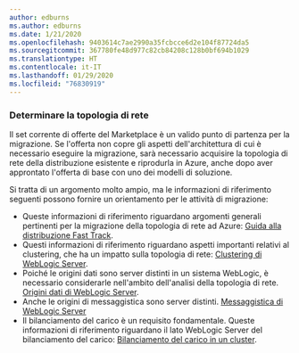```yaml
---
author: edburns
ms.author: edburns
ms.date: 1/21/2020
ms.openlocfilehash: 9403614c7ae2990a35fcbcce6d2e104f87724da5
ms.sourcegitcommit: 367780fe48d977c82cb84208c128b0bf694b1029
ms.translationtype: HT
ms.contentlocale: it-IT
ms.lasthandoff: 01/29/2020
ms.locfileid: "76830919"
---
```

### <a name="determine-the-network-topology"></a>Determinare la topologia di rete

Il set corrente di offerte del Marketplace è un valido punto di partenza per la migrazione. Se l'offerta non copre gli aspetti dell'architettura di cui è necessario eseguire la migrazione, sarà necessario acquisire la topologia di rete della distribuzione esistente e riprodurla in Azure, anche dopo aver approntato l'offerta di base con uno dei modelli di soluzione.

Si tratta di un argomento molto ampio, ma le informazioni di riferimento seguenti possono fornire un orientamento per le attività di migrazione:

* Queste informazioni di riferimento riguardano argomenti generali pertinenti per la migrazione della topologia di rete ad Azure: [Guida alla distribuzione Fast Track](https://docs.oracle.com/en/middleware/fusion-middleware/weblogic-server/12.2.1.4/intro/deploying.html#GUID-E0BE4A3E-44CD-4C95-9540-7A850BF02F6A).
* Questi informazioni di riferimento riguardano aspetti importanti relativi al clustering, che ha un impatto sulla topologia di rete: [Clustering di WebLogic Server](https://docs.oracle.com/en/middleware/fusion-middleware/weblogic-server/12.2.1.4/intro/clustering.html#GUID-E39A18C2-B990-485F-BFB1-0549250FABFE).
* Poiché le origini dati sono server distinti in un sistema WebLogic, è necessario considerarle nell'ambito dell'analisi della topologia di rete. [Origini dati di WebLogic Server](https://docs.oracle.com/en/middleware/fusion-middleware/weblogic-server/12.2.1.4/intro/jdbc.html#GUID-9FD5F552-B2E4-4FEC-8C10-503A08764B52).
* Anche le origini di messaggistica sono server distinti. [Messaggistica di WebLogic Server](https://docs.oracle.com/en/middleware/fusion-middleware/weblogic-server/12.2.1.4/intro/jms.html#GUID-3B5F647D-E001-413B-AC6A-1E103BDBA93F)
* Il bilanciamento del carico è un requisito fondamentale. Queste informazioni di riferimento riguardano il lato WebLogic Server del bilanciamento del carico: [Bilanciamento del carico in un cluster](https://docs.oracle.com/en/middleware/fusion-middleware/weblogic-server/12.2.1.4/clust/load_balancing.html#GUID-B8F6DE4B-1AAC-428B-878B-BFDCE161C054).
